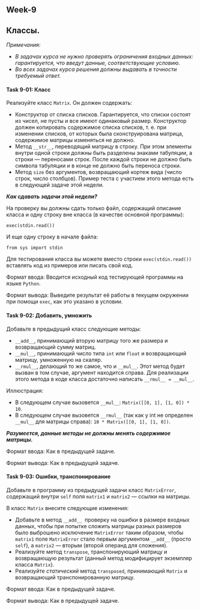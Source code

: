## Week-9
## Классы.

*Примечания:*
* *В задачах  курса не нужно проверять ограничения входных данных: гарантируется, что введут данные, соответствующие условию.* 
* *Во всех задачах курса решения должны выдавать в точности требуемый ответ.*


#### Task 9-01: Класс
Реализуйте класс `Matrix`. Он должен содержать:
* Конструктор от списка списков. Гарантируется, что списки состоят из чисел, не пусты и все имеют одинаковый размер. 
Конструктор должен копировать содержимое списка списков, т. е. при изменении списков, от которых была сконструирована матрица, 
содержимое матрицы изменяться не должно.
* Метод `__str__`, переводящий матрицу в строку. При этом элементы внутри одной строки должны быть разделены знаками табуляции, 
а строки — переносами строк. После каждой строки не должно быть символа табуляции и в конце не должно быть переноса строки.
* Метод `size` без аргументов, возвращающий кортеж вида (число строк, число столбцов). 
Пример теста с участием этого метода есть в следующей задаче этой недели.

***Как сдавать задачи этой недели?***

На проверку вы должны сдать только файл, содержащий описание класса и одну строку вне класса (в качестве основной программы):
```
exec(stdin.read())
```
И еще одну строку в начале файла:
```
from sys import stdin
```

Для тестирования класса вы можете вместо строки `exec(stdin.read())` вставлять код из примеров или писать свой код.

Формат ввода: Вводится исходный код тестирующей программы на языке `Python`.

Формат вывода: Выведите результат её работы в текущем окружении при помощи `exec`, как это указано в условии.


#### Task 9-02: Добавить, умножить
Добавьте в предыдущий класс следующие методы:
* `__add__`, принимающий вторую матрицу того же размера и возвращающий сумму матриц.
* `__mul__`, принимающий число типа `int` или `float` и возвращающий матрицу, умноженную на скаляр.
* `__rmul__`, делающий то же самое, что и `__mul__`. 
Этот метод будет вызван в том случае, аргумент находится справа. 
Для реализации этого метода в коде класса достаточно написать `__rmul__ = __mul__`.

Иллюстрация:
* В следующем случае вызовется `__mul__`: `Matrix([[0, 1], [1, 0]) * 10`.
* В следующем случае вызовется `__rmul__` (так как у int не определен `__mul__` для матрицы справа): `10 * Matrix([[0, 1], [1, 0])`.

***Разумеется, данные методы не должны менять содержимое матрицы.***

Формат ввода: Как в предыдущей задаче.

Формат вывода: Как в предыдущей задаче.


#### Task 9-03: Ошибки, транспонирование
Добавьте в программу из предыдущей задачи класс `MatrixError`, содержащий внутри `self` поля `matrix1` и `matrix2` — ссылки на матрицы.

В класс `Matrix` внесите следующие изменения:
* Добавьте в метод `__add__ `проверку на ошибки в размере входных данных, чтобы при попытке сложить матрицы разных размеров 
было выброшено исключение `MatrixError` таким образом, чтобы `matrix1` поле `MatrixError` стало первым аргументом `__add__` (просто `self`), 
а `matrix2` — вторым (второй операнд для сложения).
* Реализуйте метод `transpose`, транспонирующий матрицу и возвращающую результат (данный метод модифицирует экземпляр класса `Matrix`).
* Реализуйте *статический* метод `transposed`, принимающий `Matrix` и возвращающий транспонированную матрицу. 

Формат ввода: Как в предыдущей задаче.

Формат вывода: Как в предыдущей задаче.

